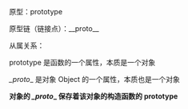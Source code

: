 原型：prototype

原型链（链接点）：_\_proto__



从属关系：

prototype 是函数的一个属性，本质是一个对象

_\_proto__ 是对象 Object 的一个属性，本质也是一个对象



**对象的 _\_proto__ 保存着该对象的构造函数的 prototype**

